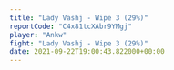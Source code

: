 ```yaml
---
title: "Lady Vashj - Wipe 3 (29%)"
reportCode: "C4x81tcXAbr9YMgj"
player: "Ankw"
fight: "Lady Vashj - Wipe 3 (29%)"
date: 2021-09-22T19:00:43.822000+00:00
---
```

